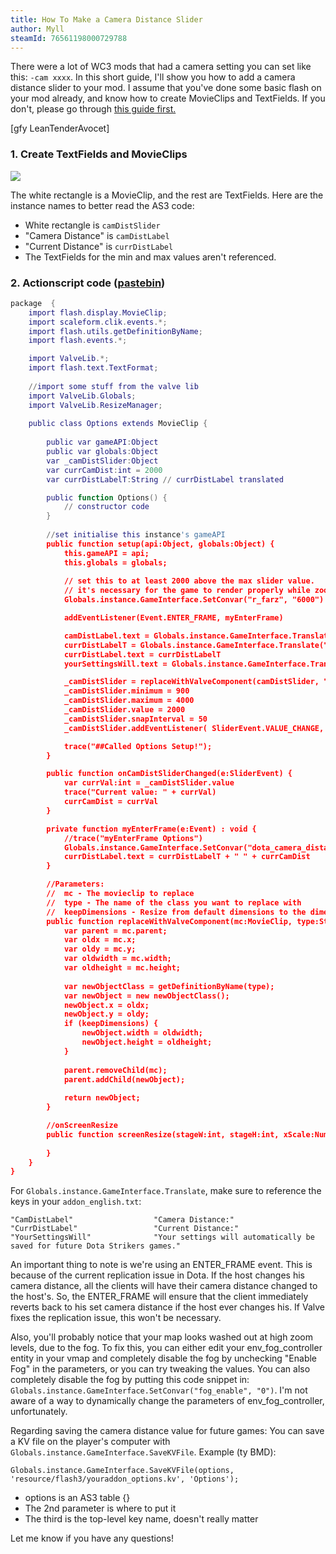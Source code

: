 ```yaml
---
title: How To Make a Camera Distance Slider
author: Myll
steamId: 76561198000729788
---
```


There were a lot of WC3 mods that had a camera setting you can set like this: `-cam xxxx`. In this short guide, I'll show you how to add a camera distance slider to your mod. I assume that you've done some basic flash on your mod already, and know how to create MovieClips and TextFields. If you don't, please go through [this guide first.](http://yrrep.me/dota/dota-ui-flash.html)

[gfy LeanTenderAvocet]

### 1. Create TextFields and MovieClips

![](http://i.imgur.com/YEUXbN7.png)

The white rectangle is a MovieClip, and the rest are TextFields. Here are the instance names to better read the AS3 code:

* White rectangle is `camDistSlider`
* "Camera Distance" is `camDistLabel`
* "Current Distance" is `currDistLabel`
* The TextFields for the min and max values aren't referenced.

### 2. Actionscript code ([pastebin](http://pastebin.com/WGugXkCL))

~~~lua
package  {
	import flash.display.MovieClip;
	import scaleform.clik.events.*;
	import flash.utils.getDefinitionByName;
	import flash.events.*; 

	import ValveLib.*;
	import flash.text.TextFormat;
	
	//import some stuff from the valve lib
	import ValveLib.Globals;
	import ValveLib.ResizeManager;
	
	public class Options extends MovieClip {
		
		public var gameAPI:Object
		public var globals:Object
		var _camDistSlider:Object
		var currCamDist:int = 2000
		var currDistLabelT:String // currDistLabel translated

		public function Options() {
			// constructor code
		}
		
		//set initialise this instance's gameAPI
		public function setup(api:Object, globals:Object) {
			this.gameAPI = api;
			this.globals = globals;
			
			// set this to at least 2000 above the max slider value.
			// it's necessary for the game to render properly while zooming
			Globals.instance.GameInterface.SetConvar("r_farz", "6000")

			addEventListener(Event.ENTER_FRAME, myEnterFrame)

			camDistLabel.text = Globals.instance.GameInterface.Translate("#CamDistLabel")
			currDistLabelT = Globals.instance.GameInterface.Translate("#CurrDistLabel")
			currDistLabel.text = currDistLabelT
			yourSettingsWill.text = Globals.instance.GameInterface.Translate("#YourSettingsWill")

			_camDistSlider = replaceWithValveComponent(camDistSlider, "Slider_New", true)
			_camDistSlider.minimum = 900
			_camDistSlider.maximum = 4000
			_camDistSlider.value = 2000
			_camDistSlider.snapInterval = 50
			_camDistSlider.addEventListener( SliderEvent.VALUE_CHANGE, onCamDistSliderChanged )

			trace("##Called Options Setup!");
		}

		public function onCamDistSliderChanged(e:SliderEvent) {
			var currVal:int = _camDistSlider.value
			trace("Current value: " + currVal)
			currCamDist = currVal
		}

		private function myEnterFrame(e:Event) : void {
			//trace("myEnterFrame Options")
			Globals.instance.GameInterface.SetConvar("dota_camera_distance", currCamDist.toString())
			currDistLabel.text = currDistLabelT + " " + currCamDist
		}

		//Parameters: 
		//	mc - The movieclip to replace
		//	type - The name of the class you want to replace with
		//	keepDimensions - Resize from default dimensions to the dimensions of mc (optional, false by default)
		public function replaceWithValveComponent(mc:MovieClip, type:String, keepDimensions:Boolean = false) : MovieClip {
			var parent = mc.parent;
			var oldx = mc.x;
			var oldy = mc.y;
			var oldwidth = mc.width;
			var oldheight = mc.height;
			
			var newObjectClass = getDefinitionByName(type);
			var newObject = new newObjectClass();
			newObject.x = oldx;
			newObject.y = oldy;
			if (keepDimensions) {
				newObject.width = oldwidth;
				newObject.height = oldheight;
			}
			
			parent.removeChild(mc);
			parent.addChild(newObject);
			
			return newObject;
		}

		//onScreenResize
		public function screenResize(stageW:int, stageH:int, xScale:Number, yScale:Number, wide:Boolean) {
			
		}
	}	
}
~~~

For `Globals.instance.GameInterface.Translate`, make sure to reference the keys in your `addon_english.txt`:

~~~
"CamDistLabel"					"Camera Distance:"
"CurrDistLabel"					"Current Distance:"
"YourSettingsWill"				"Your settings will automatically be saved for future Dota Strikers games."
~~~

An important thing to note is we're using an ENTER_FRAME event. This is because of the current replication issue in Dota. If the host changes his camera distance, all the clients will have their camera distance changed to the host's. So, the ENTER_FRAME will ensure that the client immediately reverts back to his set camera distance if the host ever changes his. If Valve fixes the replication issue, this won't be necessary.

Also, you'll probably notice that your map looks washed out at high zoom levels, due to the fog. To fix this, you can either edit your env_fog_controller entity in your vmap and completely disable the fog by unchecking "Enable Fog" in the parameters, or you can try tweaking the values. You can also completely disable the fog by putting this code snippet in: `Globals.instance.GameInterface.SetConvar("fog_enable", "0")`. I'm not aware of a way to dynamically change the parameters of env_fog_controller, unfortunately.

Regarding saving the camera distance value for future games: You can save a KV file on the player's computer with `Globals.instance.GameInterface.SaveKVFile`. Example (ty BMD):

`Globals.instance.GameInterface.SaveKVFile(options, 'resource/flash3/youraddon_options.kv', 'Options');`

* options is an AS3 table {}
* The 2nd parameter is where to put it
* The third is the top-level key name, doesn't really matter

Let me know if you have any questions!